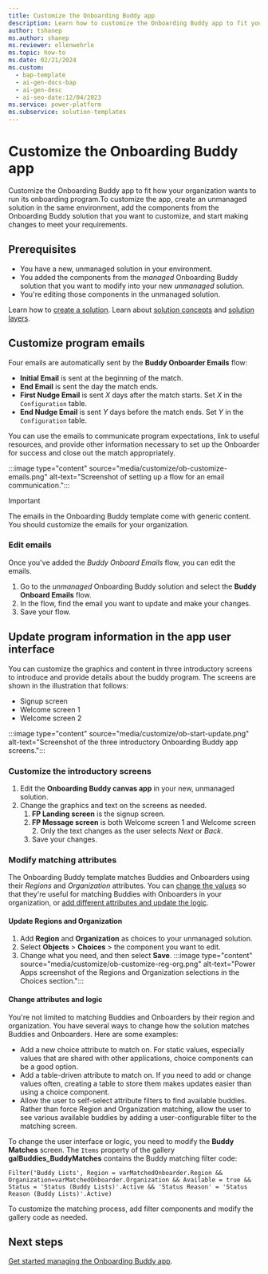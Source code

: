 ```yaml
---
title: Customize the Onboarding Buddy app
description: Learn how to customize the Onboarding Buddy app to fit your organization's requirements and goals, including emails, graphics, and matching attributes.
author: tshanep
ms.author: shanep
ms.reviewer: ellenwehrle
ms.topic: how-to
ms.date: 02/21/2024
ms.custom: 
  - bap-template
  - ai-gen-docs-bap
  - ai-gen-desc
  - ai-seo-date:12/04/2023
ms.service: power-platform
ms.subservice: solution-templates
---
```


# Customize the Onboarding Buddy app

Customize the Onboarding Buddy app to fit how your organization wants to run its onboarding program.To customize the app, create an unmanaged solution in the same environment, add the components from the Onboarding Buddy solution that you want to customize, and start making changes to meet your requirements.

## Prerequisites

- You have a new, unmanaged solution in your environment.
- You added the components from the *managed* Onboarding Buddy solution that you want to modify into your new *unmanaged* solution.
- You're editing those components in the unmanaged solution.

Learn how to [create a solution](/power-apps/maker/data-platform/create-solution). Learn about [solution concepts](/power-platform/alm/solution-concepts-alm) and [solution layers](/power-platform/alm/solution-layers-alm).

## Customize program emails

Four emails are automatically sent by the **Buddy Onboarder Emails** flow:

- **Initial Email** is sent at the beginning of the match.
- **End Email** is sent the day the match ends.
- **First Nudge Email** is sent *X* days after the match starts. Set *X* in the `Configuration` table.
- **End Nudge Email** is sent *Y* days before the match ends. Set *Y* in the `Configuration` table.

You can use the emails to communicate program expectations, link to useful resources, and provide other information necessary to set up the Onboarder for success and close out the match appropriately.

:::image type="content" source="media/customize/ob-customize-emails.png" alt-text="Screenshot of setting up a flow for an email communication.":::

> [!IMPORTANT]
> The emails in the Onboarding Buddy template come with generic content. You should customize the emails for your organization.

### Edit emails

Once you've added the *Buddy Onboard Emails* flow, you can edit the emails.

1. Go to the *unmanaged* Onboarding Buddy solution and select the **Buddy Onboard Emails** flow.
1. In the flow, find the email you want to update and make your changes.
1. Save your flow.

## Update program information in the app user interface

 You can customize the graphics and content in three introductory screens to introduce and provide details about the buddy program. The screens are shown in the illustration that follows:

- Signup screen
- Welcome screen 1
- Welcome screen 2

:::image type="content" source="media/customize/ob-start-update.png" alt-text="Screenshot of the three introductory Onboarding Buddy app screens.":::

### Customize the introductory screens

1. Edit the **Onboarding Buddy canvas app** in your new, unmanaged solution.
1. Change the graphics and text on the screens as needed.
    1. **FP Landing screen** is the signup screen.
    1. **FP Message screen** is both Welcome screen 1 and Welcome screen 2. Only the text changes as the user selects *Next* or *Back*.
    1. Save your changes.

### Modify matching attributes

The Onboarding Buddy template matches Buddies and Onboarders using their *Regions* and *Organization* attributes. You can [change the values](#update-regions-and-organization) so that they're useful for matching Buddies with Onboarders in your organization, or [add different attributes and update the logic](#change-attributes-and-logic).

#### Update Regions and Organization

1. Add **Region** and **Organization** as choices to your unmanaged solution.
1. Select **Objects** > **Choices** > the component you want to edit.
1. Change what you need, and then select **Save**.
:::image type="content" source="media/customize/ob-customize-reg-org.png" alt-text="Power Apps screenshot of the Regions and Organization selections in the Choices section.":::

#### Change attributes and logic

You're not limited to matching Buddies and Onboarders by their region and organization. You have several ways to change how the solution matches Buddies and Onboarders. Here are some examples:

- Add a new choice attribute to match on. For static values, especially values that are shared with other applications, choice components can be a good option.
- Add a table-driven attribute to match on. If you need to add or change values often, creating a table to store them makes updates easier than using a choice component.
- Allow the user to self-select attribute filters to find available buddies. Rather than force Region and Organization matching, allow the user to see various available buddies by adding a user-configurable filter to the matching screen.

To change the user interface or logic, you need to modify the **Buddy Matches** screen. The `Items` property of the gallery **galBuddies_BuddyMatches** contains the Buddy matching filter code:

`Filter('Buddy Lists', Region = varMatchedOnboarder.Region && Organization=varMatchedOnboarder.Organization && Available = true && Status = 'Status (Buddy Lists)'.Active && 'Status Reason' = 'Status Reason (Buddy Lists)'.Active)`

To customize the matching process, add filter components and modify the gallery code as needed.

## Next steps

[Get started managing the Onboarding Buddy app](manage.md).
